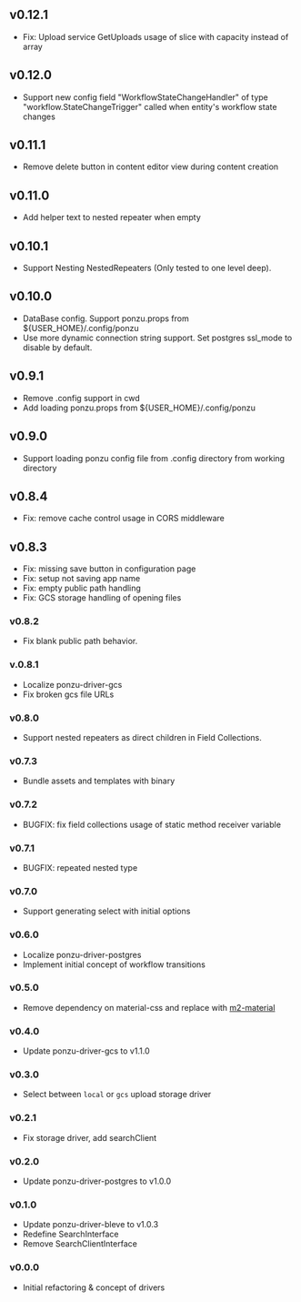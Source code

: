 ## v0.12.1
- Fix: Upload service GetUploads usage of slice with capacity instead of array

## v0.12.0
- Support new config field "WorkflowStateChangeHandler" of type "workflow.StateChangeTrigger" called when entity's workflow state changes


## v0.11.1
- Remove delete button in content editor view during content creation


## v0.11.0
- Add helper text to nested repeater when empty


## v0.10.1
- Support Nesting NestedRepeaters (Only tested to one level deep).


## v0.10.0
- DataBase config. Support ponzu.props from ${USER_HOME}/.config/ponzu
- Use more dynamic connection string support. Set postgres ssl_mode to disable by default.


## v0.9.1
- Remove .config support in cwd
- Add loading ponzu.props from ${USER_HOME}/.config/ponzu


## v0.9.0
- Support loading ponzu config file from .config directory from working directory


## v0.8.4
- Fix: remove cache control usage in CORS middleware


## v0.8.3
- Fix: missing save button in configuration page
- Fix: setup not saving app name
- Fix: empty public path handling
- Fix: GCS storage handling of opening files


### v0.8.2
- Fix blank public path behavior.


### v.0.8.1
- Localize ponzu-driver-gcs
- Fix broken gcs file URLs


### v0.8.0
- Support nested repeaters as direct children in Field Collections.


### v0.7.3
- Bundle assets and templates with binary


### v0.7.2
- BUGFIX: fix field collections usage of static method receiver variable


### v0.7.1
- BUGFIX: repeated nested type


### v0.7.0
- Support generating select with initial options


### v0.6.0
- Localize ponzu-driver-postgres
- Implement initial concept of workflow transitions


### v0.5.0
- Remove dependency on material-css and replace with [m2-material](https://m2.material.io/)


### v0.4.0
- Update ponzu-driver-gcs to v1.1.0


### v0.3.0
- Select between `local` or `gcs` upload storage driver


### v0.2.1
- Fix storage driver, add searchClient


### v0.2.0
- Update ponzu-driver-postgres to v1.0.0


### v0.1.0
- Update ponzu-driver-bleve to v1.0.3
- Redefine SearchInterface
- Remove SearchClientInterface


### v0.0.0
- Initial refactoring & concept of drivers